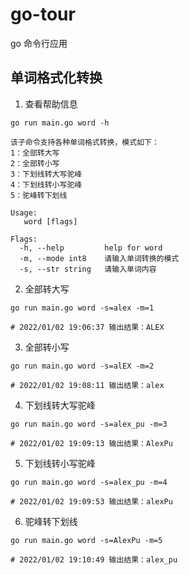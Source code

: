 # go-tour

go 命令行应用

## 单词格式化转换

1. 查看帮助信息

```shell
go run main.go word -h

该子命令支持各种单词格式转换，模式如下：
1：全部转大写
2：全部转小写
3：下划线转大写驼峰
4：下划线转小写驼峰
5：驼峰转下划线

Usage:
   word [flags]

Flags:
  -h, --help         help for word
  -m, --mode int8    请输入单词转换的模式
  -s, --str string   请输入单词内容

```

2. 全部转大写

```shell
go run main.go word -s=alex -m=1

# 2022/01/02 19:06:37 输出结果：ALEX
```

3. 全部转小写

```shell
go run main.go word -s=alEX -m=2

# 2022/01/02 19:08:11 输出结果：alex
```

4. 下划线转大写驼峰

```shell
go run main.go word -s=alex_pu -m=3

# 2022/01/02 19:09:13 输出结果：AlexPu
```

5. 下划线转小写驼峰

```shell
go run main.go word -s=alex_pu -m=4

# 2022/01/02 19:09:53 输出结果：alexPu
```

6. 驼峰转下划线

```shell
go run main.go word -s=AlexPu -m=5

# 2022/01/02 19:10:49 输出结果：alex_pu
```